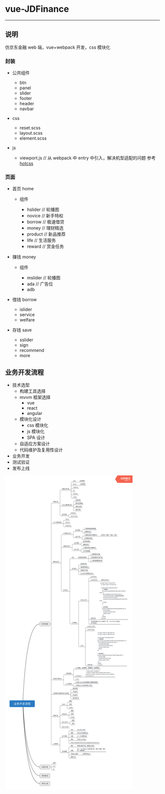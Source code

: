 # vue-JDFinance

---

## 说明

仿京东金融 web 端，vue+webpack 开发，css 模块化

### 封装

- 公共组件

  - btn
  - panel
  - slider
  - footer
  - header
  - navbar

- css

  - reset.scss
  - layout.scss
  - element.scss

- js

  - viewport.js // 从 webpack 中 entry 中引入，解决机型适配的问题 参考[hotcss](https://github.com/xueyan1/hotcss)

### 页面

- 首页 home

  - 组件

    - hslider // 轮播图
    - novice // 新手特权
    - borrow // 极速借贷
    - money // 理财精选
    - product // 新品推荐
    - life // 生活服务
    - reward // 赏金任务

- 赚钱 money

  - 组件

    - mslider // 轮播图
    - ada // 广告位
    - adb

- 借钱 borrow

  - islider
  - service
  - welfare

- 存钱 save

  - sslider
  - sign
  - recommend
  - more

## 业务开发流程

- 技术选型
  - 构建工具选择
  - mvvm 框架选择
    - vue
    - react
    - angular
  - 模块化设计
    - css 模块化
    - js 模块化
    - SPA 设计
  - 自适应方案设计
  - 代码维护及复用性设计
- 业务开发
- 测试验证
- 发布上线

![详细图](/img/业务开发流程.png)
